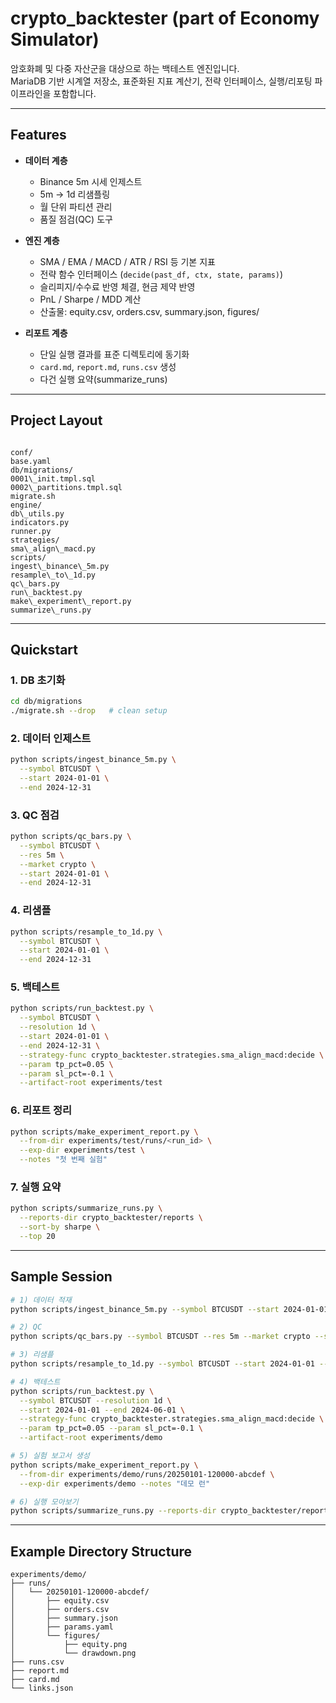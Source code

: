 # crypto_backtester (part of Economy Simulator)

암호화폐 및 다중 자산군을 대상으로 하는 백테스트 엔진입니다.  
MariaDB 기반 시계열 저장소, 표준화된 지표 계산기, 전략 인터페이스, 실행/리포팅 파이프라인을 포함합니다.

---

## Features
- **데이터 계층**
  - Binance 5m 시세 인제스트
  - 5m → 1d 리샘플링
  - 월 단위 파티션 관리
  - 품질 점검(QC) 도구

- **엔진 계층**
  - SMA / EMA / MACD / ATR / RSI 등 기본 지표
  - 전략 함수 인터페이스 (`decide(past_df, ctx, state, params)`)
  - 슬리피지/수수료 반영 체결, 현금 제약 반영
  - PnL / Sharpe / MDD 계산
  - 산출물: equity.csv, orders.csv, summary.json, figures/

- **리포트 계층**
  - 단일 실행 결과를 표준 디렉토리에 동기화
  - `card.md`, `report.md`, `runs.csv` 생성
  - 다건 실행 요약(summarize_runs)

---

## Project Layout
```

conf/
base.yaml
db/migrations/
0001\_init.tmpl.sql
0002\_partitions.tmpl.sql
migrate.sh
engine/
db\_utils.py
indicators.py
runner.py
strategies/
sma\_align\_macd.py
scripts/
ingest\_binance\_5m.py
resample\_to\_1d.py
qc\_bars.py
run\_backtest.py
make\_experiment\_report.py
summarize\_runs.py

````

---

## Quickstart

### 1. DB 초기화
```bash
cd db/migrations
./migrate.sh --drop   # clean setup
````

### 2. 데이터 인제스트

```bash
python scripts/ingest_binance_5m.py \
  --symbol BTCUSDT \
  --start 2024-01-01 \
  --end 2024-12-31
```

### 3. QC 점검

```bash
python scripts/qc_bars.py \
  --symbol BTCUSDT \
  --res 5m \
  --market crypto \
  --start 2024-01-01 \
  --end 2024-12-31
```

### 4. 리샘플

```bash
python scripts/resample_to_1d.py \
  --symbol BTCUSDT \
  --start 2024-01-01 \
  --end 2024-12-31
```

### 5. 백테스트

```bash
python scripts/run_backtest.py \
  --symbol BTCUSDT \
  --resolution 1d \
  --start 2024-01-01 \
  --end 2024-12-31 \
  --strategy-func crypto_backtester.strategies.sma_align_macd:decide \
  --param tp_pct=0.05 \
  --param sl_pct=-0.1 \
  --artifact-root experiments/test
```

### 6. 리포트 정리

```bash
python scripts/make_experiment_report.py \
  --from-dir experiments/test/runs/<run_id> \
  --exp-dir experiments/test \
  --notes "첫 번째 실험"
```

### 7. 실행 요약

```bash
python scripts/summarize_runs.py \
  --reports-dir crypto_backtester/reports \
  --sort-by sharpe \
  --top 20
```

---

## Sample Session

```bash
# 1) 데이터 적재
python scripts/ingest_binance_5m.py --symbol BTCUSDT --start 2024-01-01 --end 2024-06-01

# 2) QC
python scripts/qc_bars.py --symbol BTCUSDT --res 5m --market crypto --start 2024-01-01 --end 2024-06-01

# 3) 리샘플
python scripts/resample_to_1d.py --symbol BTCUSDT --start 2024-01-01 --end 2024-06-01

# 4) 백테스트
python scripts/run_backtest.py \
  --symbol BTCUSDT --resolution 1d \
  --start 2024-01-01 --end 2024-06-01 \
  --strategy-func crypto_backtester.strategies.sma_align_macd:decide \
  --param tp_pct=0.05 --param sl_pct=-0.1 \
  --artifact-root experiments/demo

# 5) 실험 보고서 생성
python scripts/make_experiment_report.py \
  --from-dir experiments/demo/runs/20250101-120000-abcdef \
  --exp-dir experiments/demo --notes "데모 런"

# 6) 실행 모아보기
python scripts/summarize_runs.py --reports-dir crypto_backtester/reports --sort-by sharpe --top 5
```

---

## Example Directory Structure

```
experiments/demo/
├── runs/
│   └── 20250101-120000-abcdef/
│       ├── equity.csv
│       ├── orders.csv
│       ├── summary.json
│       ├── params.yaml
│       └── figures/
│           ├── equity.png
│           └── drawdown.png
├── runs.csv
├── report.md
├── card.md
└── links.json
```
